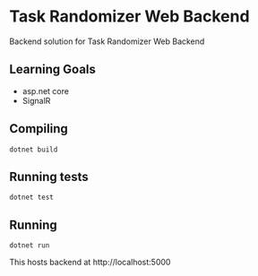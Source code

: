 # Task Randomizer Web Backend
Backend solution for Task Randomizer Web Backend

## Learning Goals
 * asp.net core
 * SignalR
 
## Compiling
`dotnet build`

## Running tests
`dotnet test`

## Running
`dotnet run`

This hosts backend at http://localhost:5000